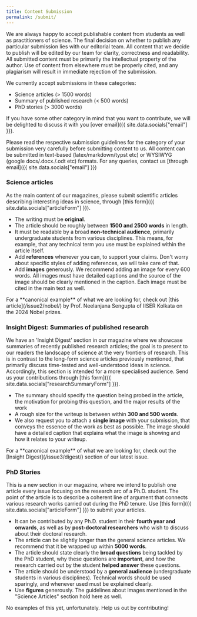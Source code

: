 ```yaml
---
title: Content Submission
permalink: /submit/
---
```


We are always happy to accept publishable content from students as well as practitioners of science. The final decision on whether to publish any particular submission lies with our editorial team. All content that we decide to publish will be edited by our team for clarity, correctness and readability. All submitted content must be primarily the intellectual property of the author. Use of content from elsewhere must be properly cited, and any plagiarism will result in immediate rejection of the submission. 

We currently accept submissions in these categories:
<br>
- Science articles (> 1500 words)
- Summary of published research (< 500 words)
- PhD stories (> 3000 words)

If you have some other category in mind that you want to contribute, we will be delighted to discuss it with you [over email]({{ site.data.socials["email"] }}).
<p></p>

Please read the respective submission guidelines for the category of your submission very carefully before submitting content to us. All content can be submitted in text-based (latex/markdown/typst etc) or WYSIWYG (google docs/.docx./.odt etc) formats. For any queries, contact us [through email]({{ site.data.socials["email"] }})

### Science articles
As the main content of our magazines, please submit scientific articles describing interesting ideas in science, through [this form]({{ site.data.socials["articleForm"] }}). 
- The writing must be **original**.
- The article should be roughly between **1500 and 2500 words** in length.
- It must be readable by a broad **non-technical audience**, primarily undergraduate students from various disciplines. This means, for example, that any technical term you use must be explained within the article itself.
- Add **references** whenever you can, to support your claims. Don't worry about specific styles of adding references, we will take care of that.
- Add **images** generously. We recommend adding an image for every 600 words. All images must have detailed captions and the source of the image should be clearly mentioned in the caption. Each image must be cited in the main text as well.
<p></p>
For a **canonical example** of what we are looking for, check out [this article](/issue2/nobel/) by Prof. Neelanjana Sengupta of IISER Kolkata on the 2024 Nobel prizes.
<p></p>

### Insight Digest: Summaries of published research
We have an 'Insight Digest' section in our magazine where we showcase summaries of recently published research articles; the goal is to present to our readers the landscape of science at the very frontiers of research. This is in contrast to the long-form science articles previously mentioned, that primarily discuss time-tested and well-understood ideas in science. Accordingly, this section is intended for a more specialised audience. Send us your contributions through [this form]({{ site.data.socials["researchSummaryForm"] }}). 

- The summary should specify the question being probed in the article, the motivation for probing this question, and the major results of the work
- A rough size for the writeup is between within **300 and 500 words**.
- We also request you to attach a **single image** with your submission, that conveys the essence of the work as best as possible. The image should have a detailed caption that explains what the image is showing and how it relates to your writeup.
<p></p>
For a **canonical example** of what we are looking for, check out the [Insight Digest](/issue3/digest/) section of our latest issue.
<p></p>

### PhD Stories
This is a new section in our magazine, where we intend to publish one article every issue focusing on the research arc of a Ph.D. student. The point of the article is to describe a coherent line of argument that connects various research works carried out during the PhD tenure. Use [this form]({{ site.data.socials["articleForm"] }}) to submit your articles.

- It can be contributed by any Ph.D. student in their **fourth year and onwards**, as well as by **post-doctoral researchers** who wish to discuss about their doctoral research.
- The article can be slightly longer than the general science articles. We recommend that it be wrapped up within **5000 words**.
- The article should state clearly the **broad questions** being tackled by the PhD student, why these questions are **important**, and how the research carried out by the student **helped answer** these questions.
- The article should be understood by a **general audience** (undergraduate students in various disciplines). Technical words should be used sparingly, and whenever used must be explained clearly.
- Use **figures** generously. The guidelines about images mentioned in the "Science Articles" section hold here as well.
<p></p>
No examples of this yet, unfortunately. Help us out by contributing!
<p></p>
